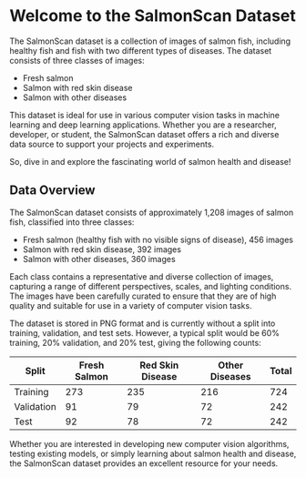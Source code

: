# Welcome to the SalmonScan Dataset

The SalmonScan dataset is a collection of images of salmon fish, including healthy fish and fish with two different types of diseases. The dataset consists of three classes of images:

- Fresh salmon
- Salmon with red skin disease
- Salmon with other diseases

This dataset is ideal for use in various computer vision tasks in machine learning and deep learning applications. Whether you are a researcher, developer, or student, the SalmonScan dataset offers a rich and diverse data source to support your projects and experiments.

So, dive in and explore the fascinating world of salmon health and disease!

## Data Overview

The SalmonScan dataset consists of approximately 1,208 images of salmon fish, classified into three classes:

- Fresh salmon (healthy fish with no visible signs of disease), 456 images
- Salmon with red skin disease, 392 images
- Salmon with other diseases, 360 images

Each class contains a representative and diverse collection of images, capturing a range of different perspectives, scales, and lighting conditions. The images have been carefully curated to ensure that they are of high quality and suitable for use in a variety of computer vision tasks.

The dataset is stored in PNG format and is currently without a split into training, validation, and test sets. However, a typical split would be 60% training, 20% validation, and 20% test, giving the following counts:

| Split    | Fresh Salmon | Red Skin Disease | Other Diseases | Total |
|----------|--------------|------------------|---------------|-------|
| Training | 273          | 235              | 216           | 724   |
| Validation| 91           | 79               | 72            | 242   |
| Test     | 92           | 78               | 72            | 242   |

Whether you are interested in developing new computer vision algorithms, testing existing models, or simply learning about salmon health and disease, the SalmonScan dataset provides an excellent resource for your needs.


